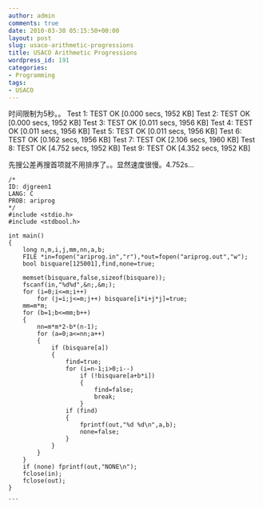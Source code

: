 ```yaml
---
author: admin
comments: true
date: 2010-03-30 05:15:50+00:00
layout: post
slug: usaco-arithmetic-progressions
title: USACO Arithmetic Progressions
wordpress_id: 191
categories:
- Programming
tags:
- USACO
---
```


时间限制为5秒。。
   Test 1: TEST OK [0.000 secs, 1952 KB]
   Test 2: TEST OK [0.000 secs, 1952 KB]
   Test 3: TEST OK [0.011 secs, 1956 KB]
   Test 4: TEST OK [0.011 secs, 1956 KB]
   Test 5: TEST OK [0.011 secs, 1956 KB]
   Test 6: TEST OK [0.162 secs, 1956 KB]
   Test 7: TEST OK [2.106 secs, 1960 KB]
   Test 8: TEST OK [4.752 secs, 1952 KB]
   Test 9: TEST OK [4.352 secs, 1952 KB]

先搜公差再搜首项就不用排序了。。显然速度很慢。4.752s...

    
    
    /*
    ID: djgreen1
    LANG: C
    PROB: ariprog
    */
    #include <stdio.h>
    #include <stdbool.h>
    
    int main()
    {
        long n,m,i,j,mm,nn,a,b;
        FILE *in=fopen("ariprog.in","r"),*out=fopen("ariprog.out","w");
        bool bisquare[125001],find,none=true;
        
        memset(bisquare,false,sizeof(bisquare));
        fscanf(in,"%d%d",&n;,&m;);
        for (i=0;i<=m;i++)
            for (j=i;j<=m;j++) bisquare[i*i+j*j]=true;
        mm=m*m;
        for (b=1;b<=mm;b++)
        {
            nn=m*m*2-b*(n-1);
            for (a=0;a<=nn;a++)
            {
                if (bisquare[a])
                {
                    find=true;
                    for (i=n-1;i>0;i--) 
                        if (!bisquare[a+b*i]) 
                        {
                            find=false;
                            break;
                        }    
                    if (find) 
                    {
                        fprintf(out,"%d %d\n",a,b);
                        none=false;
                    }    
                }
            }
        }
        if (none) fprintf(out,"NONE\n");
        fclose(in);
        fclose(out);            
    }
    
    ```
    
    
